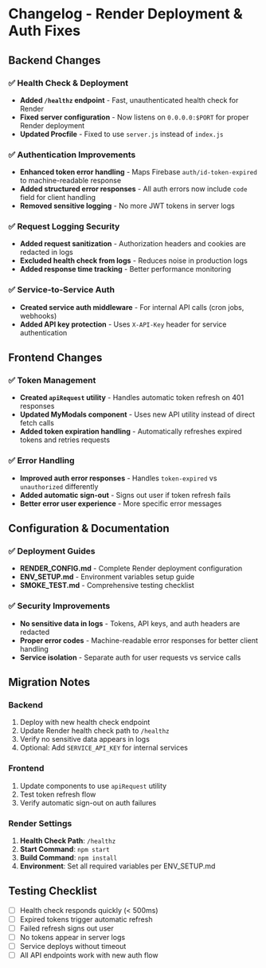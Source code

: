# Changelog - Render Deployment & Auth Fixes

## Backend Changes

### ✅ Health Check & Deployment
- **Added `/healthz` endpoint** - Fast, unauthenticated health check for Render
- **Fixed server configuration** - Now listens on `0.0.0.0:$PORT` for proper Render deployment
- **Updated Procfile** - Fixed to use `server.js` instead of `index.js`

### ✅ Authentication Improvements
- **Enhanced token error handling** - Maps Firebase `auth/id-token-expired` to machine-readable response
- **Added structured error responses** - All auth errors now include `code` field for client handling
- **Removed sensitive logging** - No more JWT tokens in server logs

### ✅ Request Logging Security
- **Added request sanitization** - Authorization headers and cookies are redacted in logs
- **Excluded health check from logs** - Reduces noise in production logs
- **Added response time tracking** - Better performance monitoring

### ✅ Service-to-Service Auth
- **Created service auth middleware** - For internal API calls (cron jobs, webhooks)
- **Added API key protection** - Uses `X-API-Key` header for service authentication

## Frontend Changes

### ✅ Token Management
- **Created `apiRequest` utility** - Handles automatic token refresh on 401 responses
- **Updated MyModals component** - Uses new API utility instead of direct fetch calls
- **Added token expiration handling** - Automatically refreshes expired tokens and retries requests

### ✅ Error Handling
- **Improved auth error responses** - Handles `token-expired` vs `unauthorized` differently
- **Added automatic sign-out** - Signs out user if token refresh fails
- **Better error user experience** - More specific error messages

## Configuration & Documentation

### ✅ Deployment Guides
- **RENDER_CONFIG.md** - Complete Render deployment configuration
- **ENV_SETUP.md** - Environment variables setup guide
- **SMOKE_TEST.md** - Comprehensive testing checklist

### ✅ Security Improvements
- **No sensitive data in logs** - Tokens, API keys, and auth headers are redacted
- **Proper error codes** - Machine-readable error responses for better client handling
- **Service isolation** - Separate auth for user requests vs service calls

## Migration Notes

### Backend
1. Deploy with new health check endpoint
2. Update Render health check path to `/healthz`
3. Verify no sensitive data appears in logs
4. Optional: Add `SERVICE_API_KEY` for internal services

### Frontend
1. Update components to use `apiRequest` utility
2. Test token refresh flow
3. Verify automatic sign-out on auth failures

### Render Settings
1. **Health Check Path**: `/healthz`
2. **Start Command**: `npm start`
3. **Build Command**: `npm install`
4. **Environment**: Set all required variables per ENV_SETUP.md

## Testing Checklist
- [ ] Health check responds quickly (< 500ms)
- [ ] Expired tokens trigger automatic refresh
- [ ] Failed refresh signs out user
- [ ] No tokens appear in server logs
- [ ] Service deploys without timeout
- [ ] All API endpoints work with new auth flow